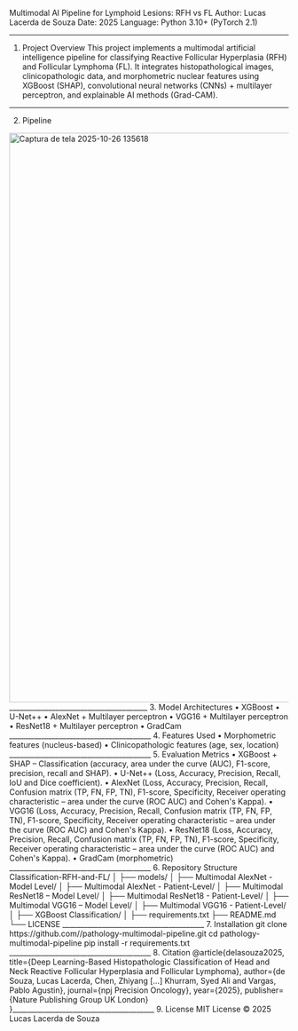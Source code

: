 Multimodal AI Pipeline for Lymphoid Lesions: RFH vs FL
Author: Lucas Lacerda de Souza
Date: 2025
Language: Python 3.10+ (PyTorch 2.1)
________________________________________
1. Project Overview
This project implements a multimodal artificial intelligence pipeline for classifying Reactive Follicular Hyperplasia (RFH) and Follicular Lymphoma (FL).
It integrates histopathological images, clinicopathologic data, and morphometric nuclear features using XGBoost (SHAP), convolutional neural networks (CNNs) + multilayer perceptron, and explainable AI methods (Grad-CAM).
________________________________________
2. Pipeline
<img width="1317" height="1026" alt="Captura de tela 2025-10-26 135618" src="https://github.com/user-attachments/assets/be172473-8ce7-414b-9641-d5c6a3d92885" />
_______________________________________
3. Model Architectures
•	XGBoost
•	U-Net++
•	AlexNet + Multilayer perceptron
•	VGG16 + Multilayer perceptron
•	ResNet18 + Multilayer perceptron
•	GradCam
________________________________________
4. Features Used
•	Morphometric features (nucleus-based)
•	Clinicopathologic features (age, sex, location)
________________________________________
5. Evaluation Metrics
•	XGBoost + SHAP – Classification (accuracy, area under the curve (AUC), F1-score, precision, recall and SHAP).
•	U-Net++ (Loss, Accuracy, Precision, Recall, IoU and Dice coefficient).
•	AlexNet (Loss, Accuracy, Precision, Recall, Confusion matrix (TP, FN, FP, TN), F1-score, Specificity, Receiver operating characteristic – area under the curve (ROC AUC) and Cohen's Kappa).
•	VGG16 (Loss, Accuracy, Precision, Recall, Confusion matrix (TP, FN, FP, TN), F1-score, Specificity, Receiver operating characteristic – area under the curve (ROC AUC) and Cohen's Kappa).
•	ResNet18 (Loss, Accuracy, Precision, Recall, Confusion matrix (TP, FN, FP, TN), F1-score, Specificity, Receiver operating characteristic – area under the curve (ROC AUC) and Cohen's Kappa).
•	GradCam (morphometric)
________________________________________
6. Repository Structure
Classification-RFH-and-FL/
│
├── models/
│   ├── Multimodal AlexNet - Model Level/
│   ├── Multimodal AlexNet - Patient-Level/
│   ├── Multimodal ResNet18 – Model Level/
│   ├── Multimodal ResNet18 - Patient-Level/
│   ├── Multimodal VGG16 – Model Level/
│   ├── Multimodal VGG16 - Patient-Level/
│   ├── XGBoost Classification/
│
├── requirements.txt
├── README.md
└── LICENSE
________________________________________
7. Installation
git clone https://github.com/<your-username>/pathology-multimodal-pipeline.git
cd pathology-multimodal-pipeline
pip install -r requirements.txt
________________________________________
8. Citation
@article{delasouza2025,
  title={Deep Learning-Based Histopathologic Classification of Head and Neck Reactive Follicular Hyperplasia and Follicular Lymphoma},
  author={de Souza, Lucas Lacerda, Chen, Zhiyang […] Khurram, Syed Ali and Vargas, Pablo Agustin},
  journal={npj Precision Oncology},
  year={2025},
  publisher={Nature Publishing Group UK London}
}________________________________________
9. License
MIT License © 2025 Lucas Lacerda de Souza

